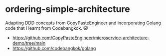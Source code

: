 # ordering-simple-architecture

Adapting DDD concepts from CopyPasteEngineer and incorporating Golang code that I learnt from Codebangkok. 😺

- https://github.com/CopyPasteEngineer/microservice-architecture-demo/tree/main
- https://github.com/codebangkok/golang
